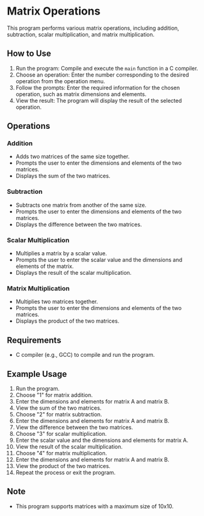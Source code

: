 # Matrix Operations

This program performs various matrix operations, including addition, subtraction, scalar multiplication, and matrix multiplication.

## How to Use

1. Run the program: Compile and execute the `main` function in a C compiler.
2. Choose an operation: Enter the number corresponding to the desired operation from the operation menu.
3. Follow the prompts: Enter the required information for the chosen operation, such as matrix dimensions and elements.
4. View the result: The program will display the result of the selected operation.

## Operations

### Addition

- Adds two matrices of the same size together.
- Prompts the user to enter the dimensions and elements of the two matrices.
- Displays the sum of the two matrices.

### Subtraction

- Subtracts one matrix from another of the same size.
- Prompts the user to enter the dimensions and elements of the two matrices.
- Displays the difference between the two matrices.

### Scalar Multiplication

- Multiplies a matrix by a scalar value.
- Prompts the user to enter the scalar value and the dimensions and elements of the matrix.
- Displays the result of the scalar multiplication.

### Matrix Multiplication

- Multiplies two matrices together.
- Prompts the user to enter the dimensions and elements of the two matrices.
- Displays the product of the two matrices.

## Requirements

- C compiler (e.g., GCC) to compile and run the program.

## Example Usage

1. Run the program.
2. Choose "1" for matrix addition.
3. Enter the dimensions and elements for matrix A and matrix B.
4. View the sum of the two matrices.
5. Choose "2" for matrix subtraction.
6. Enter the dimensions and elements for matrix A and matrix B.
7. View the difference between the two matrices.
8. Choose "3" for scalar multiplication.
9. Enter the scalar value and the dimensions and elements for matrix A.
10. View the result of the scalar multiplication.
11. Choose "4" for matrix multiplication.
12. Enter the dimensions and elements for matrix A and matrix B.
13. View the product of the two matrices.
14. Repeat the process or exit the program.

## Note

- This program supports matrices with a maximum size of 10x10.


